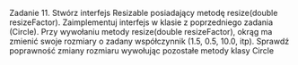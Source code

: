 Zadanie 11.
Stwórz interfejs Resizable posiadający metodę resize(double resizeFactor).
Zaimplementuj interfejs w klasie z poprzedniego zadania (Circle). Przy wywołaniu metody resize(double
resizeFactor), okrąg ma zmienić swoje rozmiary o zadany współczynnik (1.5, 0.5, 10.0, itp).
Sprawdź poprawność zmiany rozmiaru wywołując pozostałe metody klasy Circle